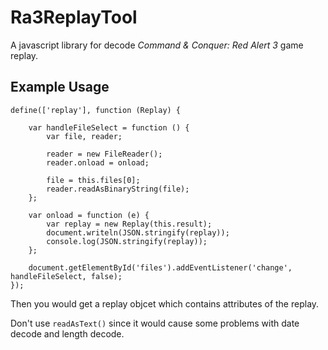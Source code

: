 Ra3ReplayTool
=============

A javascript library for decode *Command & Conquer: Red Alert 3* game replay.

Example Usage
-------------------------------------------------------------------------------------
	
	define(['replay'], function (Replay) {
	
	    var handleFileSelect = function () {
	        var file, reader;
	
	        reader = new FileReader();
	        reader.onload = onload;
	
	        file = this.files[0];
	        reader.readAsBinaryString(file);
	    };
	
	    var onload = function (e) {
	        var replay = new Replay(this.result);
	        document.writeln(JSON.stringify(replay));
	        console.log(JSON.stringify(replay));
	    };
	
	    document.getElementById('files').addEventListener('change', handleFileSelect, false);
	});

Then you would get a replay objcet which contains attributes of the replay.

Don't use `readAsText()` since it would cause some problems with date decode and length decode. 
